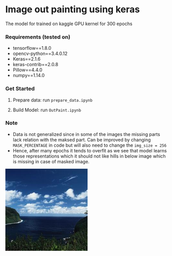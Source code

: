 # Image out painting using keras

The model for trained on kaggle GPU kernel for 300 epochs

### Requirements (tested on)

- tensorflow==1.8.0
- opencv-python==3.4.0.12
- Keras==2.1.6
- keras-contrib==2.0.8
- Pillow==4.4.0
- numpy==1.14.0

### Get Started
1. Prepare data:
	run `prepare_data.ipynb`

2. Build Model:
	run `OutPaint.ipynb`

### Note
- Data is not generalized since in some of the images the missing parts lack relation with the maksed part. Can be improved by changing `MASK_PERCENTAGE` in code but will also need to change the `img_size = 256`
- Hence, after many epochs it tends to overfit as we see that model learns those representations which it should not like hills in below image which is missing in case of masked image.


![](data/raw_data/cdmc848.jpg)
